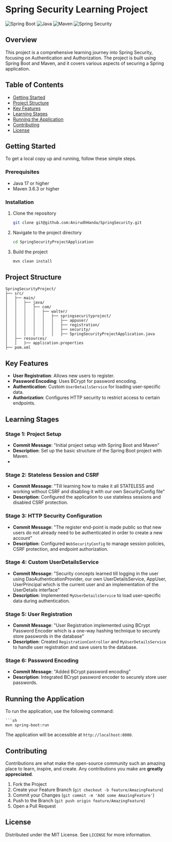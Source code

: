 # Spring Security Learning Project

![Spring Boot](https://img.shields.io/badge/Spring%20Boot-3.5.4-brightgreen)
![Java](https://img.shields.io/badge/Java-17-blue)
![Maven](https://img.shields.io/badge/Maven-3.6.3-orange)
![Spring Security](https://img.shields.io/badge/Spring%20Security-6-brightgreen)

## Overview

This project is a comprehensive learning journey into Spring Security, focusing on Authentication and Authorization. The project is built using Spring Boot and Maven, and it covers various aspects of securing a Spring application.

## Table of Contents

- [Getting Started](#getting-started)
- [Project Structure](#project-structure)
- [Key Features](#key-features)
- [Learning Stages](#learning-stages)
- [Running the Application](#running-the-application)
- [Contributing](#contributing)
- [License](#license)

## Getting Started

To get a local copy up and running, follow these simple steps.

### Prerequisites

- Java 17 or higher
- Maven 3.6.3 or higher

### Installation

1. Clone the repository
   ```sh
   git clone git@github.com:AnirudhHanda/SpringSecurity.git

2. Navigate to the project directory
   ```sh
   cd SpringSecurityProjectApplication

3. Build the project
   ```sh
   mvn clean install

## Project Structure

```
SpringSecurityProject/
├── src/
│   ├── main/
│   │   ├── java/
│   │   │   ├── com/
│   │   │   │   ├── walter/
│   │   │   │   │   ├── springsecurityproject/
│   │   │   │   │   │   ├── appuser/
│   │   │   │   │   │   ├── registration/
│   │   │   │   │   │   ├── security/
│   │   │   │   │   │   ├── SpringSecurityProjectApplication.java
│   ├── resources/
│   │   ├── application.properties
├── pom.xml
```

## Key Features

- **User Registration**: Allows new users to register.
- **Password Encoding**: Uses BCrypt for password encoding.
- **Authentication**: Custom `UserDetailsService` for loading user-specific data.
- **Authorization**: Configures HTTP security to restrict access to certain endpoints.

## Learning Stages

### Stage 1: Project Setup

- **Commit Message**: "Initial project setup with Spring Boot and Maven"
- **Description**: Set up the basic structure of the Spring Boot project with Maven.
- 
### Stage 2: Stateless Session and CSRF

- **Commit Message**: "Till learning how to make it all STATELESS and working without CSRF and disabling it with our own SecurityConfig file"
- **Description**: Configured the application to use stateless sessions and disabled CSRF protection.

### Stage 3: HTTP Security Configuration

- **Commit Message**: "The register end-point is made public so that new users do not already need to be authenticated in order to create a new account"
- **Description**: Configured `WebSecurityConfig` to manage session policies, CSRF protection, and endpoint authorization.

### Stage 4: Custom UserDetailsService

- **Commit Message**: "Security concepts learned till logging in the user using DaoAuthenticationProvider, our own UserDetailsService, AppUser, UserPrincipal which is the current user and an implementation of the UserDetails interface"
- **Description**: Implemented `MyUserDetailsService` to load user-specific data during authentication.

### Stage 5: User Registration

- **Commit Message**: "User Registration implemented using BCrypt Password Encoder which is a one-way hashing technique to securely store passwords in the database"
- **Description**: Created `RegistrationController` and `MyUserDetailsService` to handle user registration and save users to the database.

### Stage 6: Password Encoding

- **Commit Message**: "Added BCrypt password encoding"
- **Description**: Integrated BCrypt password encoder to securely store user passwords.


## Running the Application

To run the application, use the following command:

    ```sh
    mvn spring-boot:run

The application will be accessible at `http://localhost:8080`.

## Contributing

Contributions are what make the open-source community such an amazing place to learn, inspire, and create. Any contributions you make are **greatly appreciated**.

1. Fork the Project
2. Create your Feature Branch (`git checkout -b feature/AmazingFeature`)
3. Commit your Changes (`git commit -m 'Add some AmazingFeature'`)
4. Push to the Branch (`git push origin feature/AmazingFeature`)
5. Open a Pull Request

## License

Distributed under the MIT License. See `LICENSE` for more information.